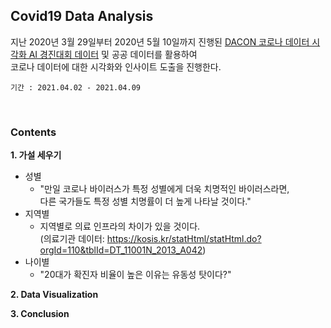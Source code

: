 ## Covid19 Data Analysis

지난 2020년 3월 29일부터 2020년 5월 10일까지 진행된 [DACON 코로나 데이터 시각화 AI 경진대회 데이터](https://dacon.io/competitions/official/235590/overview/description/) 및 공공 데이터를 활용하여 <br>
코로나 데이터에 대한 시각화와 인사이트 도출을 진행한다.

`기간 : 2021.04.02 - 2021.04.09`

<br>

### Contents
**1. 가설 세우기**
  - 성별
    * "만일 코로나 바이러스가 특정 성별에게 더욱 치명적인 바이러스라면, <br> 다른 국가들도 특정 성별 치명률이 더 높게 나타날 것이다."
  - 지역별
    * 지역별로 의료 인프라의 차이가 있을 것이다. <br>(의료기관 데이터: https://kosis.kr/statHtml/statHtml.do?orgId=110&tblId=DT_11001N_2013_A042)              
  - 나이별
    * "20대가 확진자 비율이 높은 이유는 유동성 탓이다?"

**2. Data Visualization**

**3. Conclusion**
